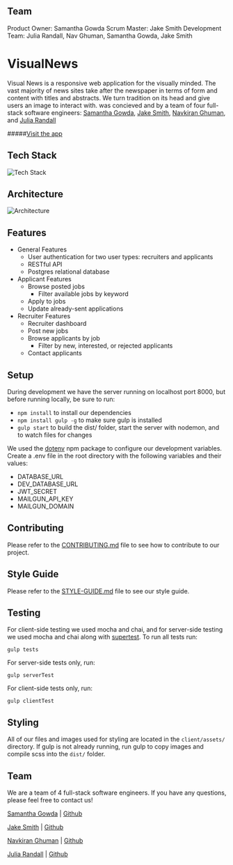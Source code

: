   ## Team
  Product Owner: Samantha Gowda
  Scrum Master: Jake Smith
  Development Team: Julia Randall, Nav Ghuman, Samantha Gowda, Jake Smith

  # VisualNews

  Visual News is a responsive web application for the visually minded. The vast majority of news sites take after the newspaper in terms of form and content with titles and abstracts. We turn tradition on its head and give users an image to interact with. was concieved and by a team of four full-stack software engineers: [Samantha Gowda](https://github.com/samgowda), [Jake Smith](https://github.com/jakesmith1), [Navkiran Ghuman](https://github.com/nghuman), and [Julia Randall](https://github.com/juliafrandall)

  #####[Visit the app](http://bougiebats.herokuapp.com/home)

  ## Tech Stack
  ![Tech Stack]()

  ## Architecture
  ![Architecture]()

  ## Features
  - General Features
    - User authentication for two user types: recruiters and applicants
    - RESTful API
    - Postgres relational database
  - Applicant Features
    - Browse posted jobs
      - Filter available jobs by keyword
    - Apply to jobs
    - Update already-sent applications
  - Recruiter Features
    - Recruiter dashboard
    - Post new jobs
    - Browse applicants by job
        - Filter by new, interested, or rejected applicants
    - Contact applicants

  ## Setup
  During development we have the server running on localhost port 8000, but before running locally, be sure to run:
  - `npm install` to install our dependencies
  - `npm install gulp -g` to make sure gulp is installed
  - `gulp start` to build the dist/ folder, start the server with nodemon, and to watch files for changes

  We used the [dotenv](https://github.com/bkeepers/dotenv) npm package to configure our development variables. Create a .env file in the root directory with the following variables and their values:
  - DATABASE_URL
  - DEV_DATABASE_URL
  - JWT_SECRET
  - MAILGUN_API_KEY
  - MAILGUN_DOMAIN

  ## Contributing
  Please refer to the [CONTRIBUTING.md](docs/CONTRIBUTING.md) file to see how to contribute to our project.

  ## Style Guide
  Please refer to the [STYLE-GUIDE.md](docs/STYLE-GUIDE.md) file to see our style guide.

  ## Testing
  For client-side testing we used mocha and chai, and for server-side testing we used mocha and chai along with [supertest](https://github.com/visionmedia/supertest). To run all tests run:
  ```
  gulp tests
  ```
  For server-side tests only, run:
  ```
  gulp serverTest
  ```
  For client-side tests only, run:
  ```
  gulp clientTest
  ```
  ## Styling
  All of our files and images used for styling are located in the `client/assets/` directory. If gulp is not already running, run gulp to copy images and compile scss into the `dist/` folder.

  ## Team
  We are a team of 4 full-stack software engineers. If you have any questions, please feel free to contact us!

  [Samantha Gowda](https://www.linkedin.com/in/samgowda) | [Github](https://github.com/samgowda)

  [Jake Smith](https://www.linkedin.com/in/jake-w-smith) |
  [Github](https://github.com/jakesmith1)

  [Navkiran Ghuman](https://www.linkedin.com/in/navkiranghuman) | [Github](https://github.com/nghuman)

  [Julia Randall](https://www.linkedin.com/in/juliafrandall) | [Github](https://github.com/juliafrandall)

